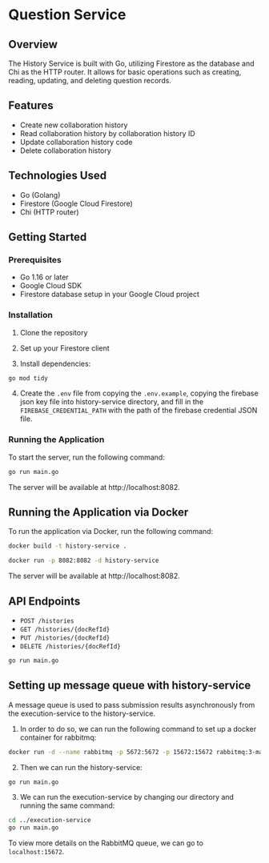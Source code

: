# Question Service

## Overview

The History Service is built with Go, utilizing Firestore as the database and Chi as the HTTP router. It allows for basic operations such as creating, reading, updating, and deleting question records.

## Features

- Create new collaboration history
- Read collaboration history by collaboration history ID
- Update collaboration history code
- Delete collaboration history

## Technologies Used

- Go (Golang)
- Firestore (Google Cloud Firestore)
- Chi (HTTP router)

## Getting Started

### Prerequisites

- Go 1.16 or later
- Google Cloud SDK
- Firestore database setup in your Google Cloud project

### Installation

1. Clone the repository

2. Set up your Firestore client

3. Install dependencies:

```bash
go mod tidy
```

4. Create the `.env` file from copying the `.env.example`, copying the firebase json key file into history-service directory, and fill in the `FIREBASE_CREDENTIAL_PATH` with the path of the firebase credential JSON file.

### Running the Application

To start the server, run the following command:

```bash
go run main.go
```

The server will be available at http://localhost:8082.

## Running the Application via Docker

To run the application via Docker, run the following command:

```bash
docker build -t history-service .
```

```bash
docker run -p 8082:8082 -d history-service
```

The server will be available at http://localhost:8082.

## API Endpoints

- `POST /histories`
- `GET /histories/{docRefId}`
- `PUT /histories/{docRefId}`
- `DELETE /histories/{docRefId}`

```bash
go run main.go
```

## Setting up message queue with history-service

A message queue is used to pass submission results asynchronously from the execution-service to the history-service.

1. In order to do so, we can run the following command to set up a docker container for rabbitmq:

```bash
docker run -d --name rabbitmq -p 5672:5672 -p 15672:15672 rabbitmq:3-management
```

2. Then we can run the history-service:

```bash
go run main.go
```

3. We can run the execution-service by changing our directory and running the same command:

```bash
cd ../execution-service
go run main.go
```

To view more details on the RabbitMQ queue, we can go to `localhost:15672`.
